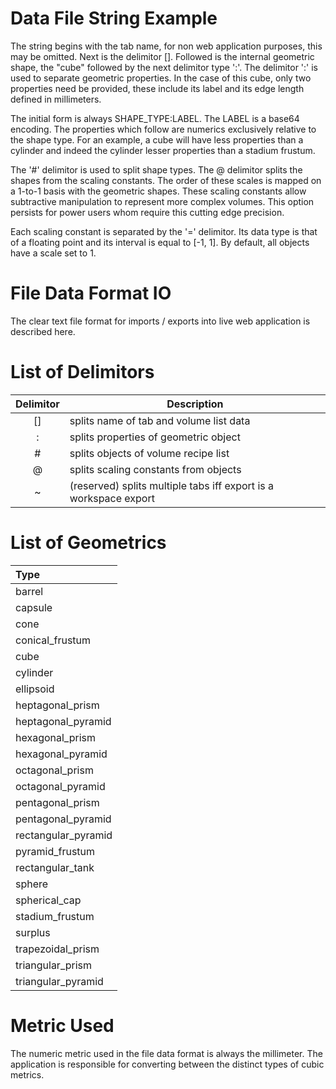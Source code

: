 # Data File String Example

The string begins with the tab name, for non web application purposes, this may be omitted. Next is the delimitor []. Followed is the internal geometric shape, the "cube" followed by the next delimitor type ':'. The delimitor ':' is used to separate geometric properties. In the case of this cube, only two properties need be provided, these include its label and its edge length defined in millimeters.

The initial form is always SHAPE_TYPE:LABEL. The LABEL is a base64 encoding. The properties which follow are numerics exclusively relative to the shape type. For an example, a cube will have less properties than a cylinder and indeed the cylinder lesser properties than a stadium frustum.

The '#' delimitor is used to split shape types. The @ delimitor splits the shapes from the scaling constants. The order of these scales is mapped on a 1-to-1 basis with the geometric shapes. These scaling constants allow subtractive manipulation to represent more complex volumes. This option persists for power users whom require this cutting edge precision.

Each scaling constant is separated by the '=' delimitor. Its data type is that of a floating point and its interval is equal to [-1, 1]. By default, all objects have a scale set to 1.

# File Data Format IO

The clear text file format for imports / exports into live web application is described here.

# List of Delimitors

| Delimitor | Description                                                     |
|:----:|----------------------------------------------------------------------|
| []   | splits name of tab and volume list data
| :    | splits properties of geometric object
| \#   | splits objects of volume recipe list
| @    | splits scaling constants from objects
| ~    | (reserved) splits multiple tabs iff export is a workspace export

# List of Geometrics

| Type |
|:-----|
| barrel |
| capsule |
| cone |
| conical_frustum |
| cube |
| cylinder |
| ellipsoid |
| heptagonal_prism |
| heptagonal_pyramid |
| hexagonal_prism |
| hexagonal_pyramid |
| octagonal_prism |
| octagonal_pyramid |
| pentagonal_prism |
| pentagonal_pyramid |
| rectangular_pyramid |
| pyramid_frustum |
| rectangular_tank |
| sphere |
| spherical_cap |
| stadium_frustum |
| surplus |
| trapezoidal_prism |
| triangular_prism |
| triangular_pyramid |

# Metric Used

The numeric metric used in the file data format is always the millimeter. The application is responsible for converting between the distinct types of cubic metrics.
